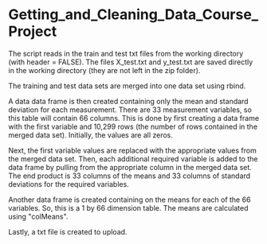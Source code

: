Getting_and_Cleaning_Data_Course_Project
========================================
The script reads in the train and test txt files from the working directory (with header = FALSE).  The files X_test.txt and y_test.txt are saved directly in the working directory (they are not left in the zip folder).  

The training and test data sets are merged into one data set using rbind.

A data data frame is then created containing only the mean and standard deviation for each measurement.  There are 33 measurement variables, so this table will contain 66 columns.  This is done by first creating a data frame with the first variable and 10,299 rows (the number of rows contained in the merged data set).  Initially, the values are all zeros.

Next, the first variable values are replaced with the appropriate values from the merged data set.  Then, each additional required variable is added to the data frame by pulling from the appropriate column in the merged data set.  The end product is 33 columns of the means and 33 columns of standard deviations for the required variables.

Another data frame is created containing on the means for each of the 66 variables.  So, this is a 1 by 66 dimension table.  The means are calculated using "colMeans".

Lastly, a txt file is created to upload.




